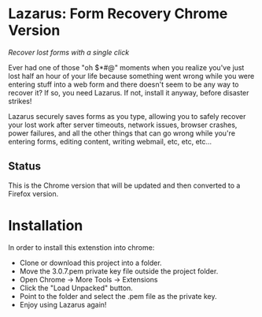 #  Lazarus: Form Recovery  Chrome Version

*Recover lost forms with a single click*

Ever had one of those "oh $*#@" moments when you realize you've just lost half an hour of your life because something went wrong while you were entering stuff into a web form and there doesn't seem to be any way to recover it? If so, you need Lazarus. If not, install it anyway, before disaster strikes!

Lazarus securely saves forms as you type, allowing you to safely recover your lost work after server timeouts, network issues, browser crashes, power failures, and all the other things that can go wrong while you're entering forms, editing content, writing webmail, etc, etc, etc...


## Status
This is the Chrome version that will be updated and then converted to a Firefox version.


# Installation
In order to install this extenstion into chrome:

- Clone or download this project into a folder. 
- Move the 3.0.7.pem private key file outside the project folder.
- Open Chrome -> More Tools -> Extensions
- Click the "Load Unpacked" button.
- Point to the folder and select the .pem file as the private key.
- Enjoy using Lazarus again!

